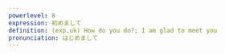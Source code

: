 ```yaml
---
powerlevel: 8
expression: 初めまして
definition: (exp,uk) How do you do?; I am glad to meet you
pronunciation: はじめまして
---
```

